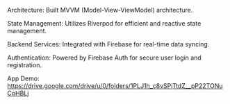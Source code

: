 Architecture: Built MVVM (Model-View-ViewModel) architecture.

State Management: Utilizes Riverpod for efficient and reactive state management.

Backend Services: Integrated with Firebase for real-time data syncing.

Authentication: Powered by Firebase Auth for secure user login and registration.

App Demo: https://drive.google.com/drive/u/0/folders/1PLJ1h_c8vSPjTtdZ__pP22TONuCoHBLj
